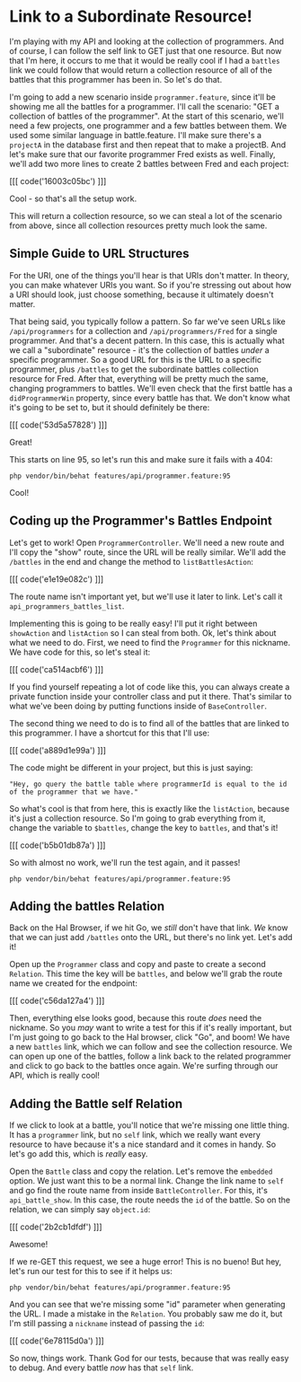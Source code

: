 # Link to a Subordinate Resource!

I'm playing with my API and looking at the collection of programmers. And
of course, I can follow the self link to GET just that one resource. But
now that I'm here, it occurs to me that it would be really cool if I had
a `battles` link we could follow that would return a collection resource of
all of the battles that this programmer has been in. So let's do that.

I'm going to add a new scenario inside `programmer.feature`, since it'll
be showing me all the battles for a programmer. I'll call the scenario:
"GET a collection of battles of the programmer". At the start of this scenario,
we'll need a few projects, one programmer and a few battles between them. 
We used some similar language in battle.feature. I'll make sure there's a 
`projectA` in the database first and then repeat that to make a projectB. 
And let's make sure that our favorite programmer Fred exists as well. Finally, 
we'll add two more lines to create 2 battles between Fred and each project:

[[[ code('16003c05bc') ]]]

Cool - so that's all the setup work.

This will return a collection resource, so we can steal a lot of the scenario
from above, since all collection resources pretty much look the same.

## Simple Guide to URL Structures

For the URI, one of the things you'll hear is that URIs don't matter. In
theory, you can make whatever URIs you want. So if you're stressing out about
how a URI should look, just choose something, because it ultimately doesn't
matter.

That being said, you typically follow a pattern. So far we've seen URLs like
`/api/programmers` for a collection and `/api/programmers/Fred` for a
single programmer. And that's a decent pattern. In this case, this is actually
what we call a "subordinate" resource - it's the collection of battles *under*
a specific programmer. So a good URL for this is the URL to a specific programmer,
plus `/battles` to get the subordinate battles collection resource for
Fred. After that, everything will be pretty much the same, changing programmers
to battles. We'll even check that the first battle has a `didProgrammerWin`
property, since every battle has that. We don't know what it's going to be
set to, but it should definitely be there:

[[[ code('53d5a57828') ]]]

Great!

This starts on line 95, so let's run this and make sure it fails with a 404:

```
php vendor/bin/behat features/api/programmer.feature:95
```

Cool!

## Coding up the Programmer's Battles Endpoint

Let's get to work! Open `ProgrammerController`. We'll need a new route and
I'll copy the "show" route, since the URL will be really similar. We'll
add the `/battles` in the end and change the method to `listBattlesAction`:

[[[ code('e1e19e082c') ]]]

The route name isn't important yet, but we'll use it later to link. Let's
call it `api_programmers_battles_list`.

Implementing this is going to be really easy! I'll put it right between
`showAction` and `listAction` so I can steal from both. Ok, let's think about
what we need to do. First, we need to find the `Programmer` for this nickname.
We have code for this, so let's steal it:

[[[ code('ca514acbf6') ]]]

If you find yourself repeating a lot of code like this, you can always create
a private function inside your controller class and put it there. That's
similar to what we've been doing by putting functions inside of `BaseController`.

The second thing we need to do is to find all of the battles that are linked
to this programmer. I have a shortcut for this that I'll use:

[[[ code('a889d1e99a') ]]]

The code might be different in your project, but this is just saying:

    "Hey, go query the battle table where programmerId is equal to the id
    of the programmer that we have."

So what's cool is that from here, this is exactly like the `listAction`,
because it's just a collection resource. So I'm going to grab everything
from it, change the variable to `$battles`, change the key to `battles`,
and that's it!

[[[ code('b5b01db87a') ]]]

So with almost no work, we'll run the test again, and it passes!

```
php vendor/bin/behat features/api/programmer.feature:95
```

## Adding the battles Relation

Back on the Hal Browser, if we hit Go, we *still* don't have that link. 
*We* know that we can just add `/battles` onto the URL, but there's no 
link yet. Let's add it!

Open up the `Programmer` class and copy and paste to create a second `Relation`.
This time the key will be `battles`, and below we'll grab the route name
we created for the endpoint:

[[[ code('c56da127a4') ]]]

Then, everything else looks good, because this route *does* need the nickname.
So you *may* want to write a test for this if it's really important, but
I'm just going to go back to the Hal browser, click "Go", and boom! We have
a new `battles` link, which we can follow and see the collection resource.
We can open up one of the battles, follow a link back to the related programmer
and click to go back to the battles once again. We're surfing through our
API, which is really cool!

## Adding the Battle self Relation

If we click to look at a battle, you'll notice that we're missing one little
thing. It has a `programmer` link, but no `self` link, which we really
want every resource to have because it's a nice standard and it comes in
handy. So let's go add this, which is *really* easy.

Open the `Battle` class and copy the relation. Let's remove the `embedded`
option. We just want this to be a normal link. Change the link name to `self`
and go find the route name from inside `BattleController`.  For this, it's
`api_battle_show`. In this case, the route needs the `id` of the battle.
So on the relation, we can simply say `object.id`:

[[[ code('2b2cb1dfdf') ]]]

Awesome!

If we re-GET this request, we see a huge error! This is no bueno! But hey,
let's  run our test for this to see if it helps us:

```
php vendor/bin/behat features/api/programmer.feature:95
```

And you can see that we're missing some "id" parameter when generating the
URL. I made a mistake in the `Relation`. You probably  saw me do it, but
I'm still passing a `nickname` instead of passing the `id`:

[[[ code('6e78115d0a') ]]]

So now, things work. Thank God for our tests, because that was really easy
to debug. And every battle *now* has that `self` link.
